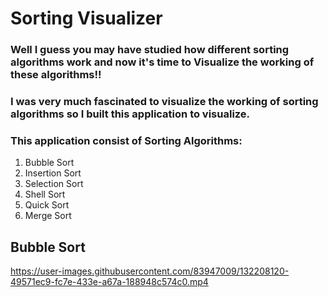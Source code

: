 # Sorting Visualizer

### Well I guess you may have studied how different sorting algorithms work and now it's time to Visualize the working of these algorithms!!

### I was very much fascinated to visualize the working of sorting algorithms so I built this application to visualize.
### This application consist of Sorting Algorithms:
1. Bubble Sort
3. Insertion Sort    
4. Selection Sort
5. Shell Sort
6. Quick Sort
7. Merge Sort


## Bubble Sort


https://user-images.githubusercontent.com/83947009/132208120-49571ec9-fc7e-433e-a67a-188948c574c0.mp4

